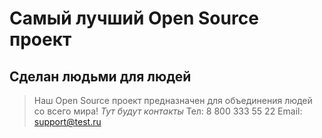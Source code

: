 # Самый лучший Open Source проект
## Сделан людьми для людей
> Наш Open Source проект предназначен для объединения людей со всего мира!
_Тут будут контакты_
Тел: 8 800 333 55 22
Email: support@test.ru
